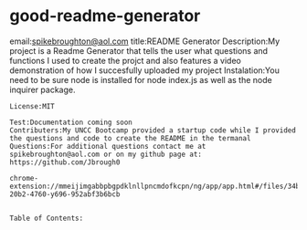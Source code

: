 # good-readme-generator
email:spikebroughton@aol.com
    title:README Generator
    Description:My project is a Readme Generator that tells the user what questions and functions I used to create the projct and also features a video demonstration of how I succesfully uploaded my project
    Instalation:You need to be sure node is installed for node index.js as well as the node inquirer package.  
    
    
    License:MIT
    
    Test:Documentation coming soon
    Contributers:My UNCC Bootcamp provided a startup code while I provided the questions and code to create the README in the termanal
    Questions:For additional questions contact me at spikebroughton@aol.com or on my github page at: https://github.com/Jbrough0
    
    chrome-extension://mmeijimgabbpbgpdklnllpncmdofkcpn/ng/app/app.html#/files/34b71a32-20b2-4760-y696-952abf3b6bcb
    
    
    Table of Contents: 

